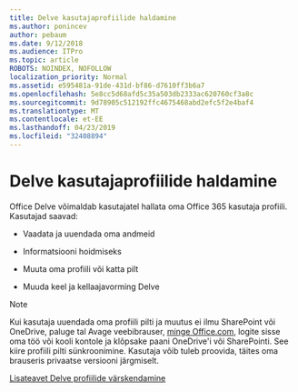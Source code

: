 ```yaml
---
title: Delve kasutajaprofiilide haldamine
ms.author: ponincev
author: pebaum
ms.date: 9/12/2018
ms.audience: ITPro
ms.topic: article
ROBOTS: NOINDEX, NOFOLLOW
localization_priority: Normal
ms.assetid: e595481a-91de-431d-bf86-d7610ff3b6a7
ms.openlocfilehash: 5e8cc5d68afd5c35a503db2333ac620760cf3a8c
ms.sourcegitcommit: 9d78905c512192ffc4675468abd2efc5f2e4baf4
ms.translationtype: MT
ms.contentlocale: et-EE
ms.lasthandoff: 04/23/2019
ms.locfileid: "32408894"
---
```

# <a name="manage-user-profiles-in-delve"></a>Delve kasutajaprofiilide haldamine

Office Delve võimaldab kasutajatel hallata oma Office 365 kasutaja profiili. Kasutajad saavad:
  
- Vaadata ja uuendada oma andmeid
    
- Informatsiooni hoidmiseks
    
- Muuta oma profiili või katta pilt
    
- Muuda keel ja kellaajavorming Delve
    
> [!NOTE]
> Kui kasutaja uuendada oma profiili pilti ja muutus ei ilmu SharePoint või OneDrive, paluge tal Avage veebibrauser, [minge Office.com](https://www.office.com), logite sisse oma töö või kooli kontole ja klõpsake paani OneDrive'i või SharePointi. See kiire profiili pilti sünkroonimine. Kasutaja võib tuleb proovida, täites oma brauseris privaatse versiooni järgmiselt. 
  
[Lisateavet Delve profiilide värskendamine](https://go.microsoft.com/fwlink/?linkid=735070)
  

